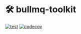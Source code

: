 # 🛠️ bullmq-toolkit 

[![test](https://github.com/arusakov/bullmq-toolkit/actions/workflows/test.yml/badge.svg?branch=main)](https://github.com/arusakov/bullmq-toolkit/actions?query=workflow%3ATest)
[![codecov](https://codecov.io/gh/arusakov/bullmq-toolkit/graph/badge.svg?token=9GSSXOT9K5)](https://codecov.io/gh/arusakov/bullmq-toolkit)
